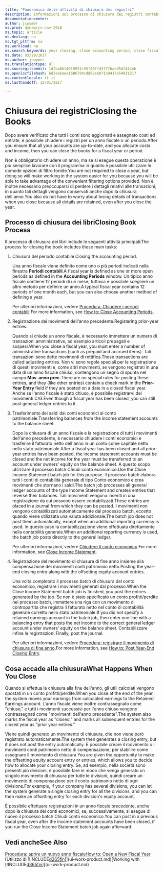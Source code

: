```yaml
---
title: "Panoramica delle attività di chiusura dei registri"
description: Informazioni sul processo di chiusura dei registri contabili per un anno fiscale o un periodo e su cosa accade dopo la chiusura di un anno.
documentationcenter: 
author: jswymer
ms.prod: dynamics-nav-2018
ms.topic: article
ms.devlang: na
ms.tgt_pltfrm: na
ms.workload: na
ms.search.keywords: year closing, close accounting period, close fiscal year, bank account detailed trial balance
ms.date: 03/29/2017
ms.author: jswymer
ms.translationtype: HT
ms.sourcegitcommit: 1dfba8b14019991c95f40ffd5f7fbaed5df414eb
ms.openlocfilehash: 6d3eebaea1686704cdd62ce071b0417e54931817
ms.contentlocale: it-it
ms.lasthandoff: 12/01/2017

---
```

# <a name="closing-the-books"></a><span data-ttu-id="ddbab-103">Chiusura dei registri</span><span class="sxs-lookup"><span data-stu-id="ddbab-103">Closing the Books</span></span>
<span data-ttu-id="ddbab-104">Dopo avere verificato che tutti i conti sono aggiornati e assegnato costi ed entrate, è possibile chiudere i registri per un anno fiscale o un periodo.</span><span class="sxs-lookup"><span data-stu-id="ddbab-104">After you ensure that all your accounts are up-to-date, and you allocate costs and income, then you can close the books for a fiscal year or period.</span></span>

<span data-ttu-id="ddbab-105">Non è obbligatorio chiudere un anno, ma se si esegue questa operazione è più semplice lavorare con il programma in quanto è possibile utilizzare le comode opzioni di filtro fornite.</span><span class="sxs-lookup"><span data-stu-id="ddbab-105">You are not required to close a year, but doing so will make working in the system easier for you because you will be able to take advantage of the convenient filtering options provided.</span></span> <span data-ttu-id="ddbab-106">Non è inoltre necessario preoccuparsi di perdere i dettagli relativi alle transazioni, in quanto tali dettagli vengono conservati anche dopo la chiusura dell'anno.</span><span class="sxs-lookup"><span data-stu-id="ddbab-106">You also do not have to worry about losing details of transactions when you close because all details are retained, even after you close the year.</span></span>

## <a name="closing-book-process"></a><span data-ttu-id="ddbab-107">Processo di chiusura dei libri</span><span class="sxs-lookup"><span data-stu-id="ddbab-107">Closing Book Process</span></span>
<span data-ttu-id="ddbab-108">Il processo di chiusura dei libri include le seguenti attività principali:</span><span class="sxs-lookup"><span data-stu-id="ddbab-108">The process for closing the book includes these main tasks:</span></span>

1. <span data-ttu-id="ddbab-109">Chiusura del periodo contabile.</span><span class="sxs-lookup"><span data-stu-id="ddbab-109">Closing the accounting period.</span></span>

    <span data-ttu-id="ddbab-110">Una anno fiscale viene definito come uno o più periodi indicati nella finestra **Periodi contabili**.</span><span class="sxs-lookup"><span data-stu-id="ddbab-110">A fiscal year is defined as one or more open periods as defined in the **Accounting Periods** window.</span></span> <span data-ttu-id="ddbab-111">Un tipico anno fiscale contiene 12 periodi di un mese, tuttavia è possibile scegliere un altro metodo per definire un anno.</span><span class="sxs-lookup"><span data-stu-id="ddbab-111">A typical fiscal year contains 12 periods of one month each, but you can also choose another method of defining a year.</span></span>

    <span data-ttu-id="ddbab-112">Per ulteriori informazioni, vedere [Procedura: Chiudere i periodi contabili](year-close-account-periods.md).</span><span class="sxs-lookup"><span data-stu-id="ddbab-112">For more information, see [How to: Close Accounting Periods](year-close-account-periods.md).</span></span>
2. <span data-ttu-id="ddbab-113">Registrazione dei movimenti dell'anno precedente.</span><span class="sxs-lookup"><span data-stu-id="ddbab-113">Registering prior-year entries.</span></span>

    <span data-ttu-id="ddbab-114">Quando si chiude un anno fiscale, è necessario immettere un numero di transazioni amministrative, ad esempio articoli prepagati e sospesi.</span><span class="sxs-lookup"><span data-stu-id="ddbab-114">When you close a fiscal year, you must enter a number of administrative transactions (such as prepaid and accrued items).</span></span> <span data-ttu-id="ddbab-115">Tali transazioni sono dette movimenti di rettifica.</span><span class="sxs-lookup"><span data-stu-id="ddbab-115">These transactions are called adjusting entries.</span></span> <span data-ttu-id="ddbab-116">Non vi sono regole speciali per la registrazione di questi movimenti e, come altri movimenti, se vengono registrati in una data di un anno fiscale chiuso, contengono un segno di spunta nel campo **Mov. anno prec.**</span><span class="sxs-lookup"><span data-stu-id="ddbab-116">There are no special rules for posting these entries, and they (like other entries) contain a check mark in the **Prior-Year Entry** field if they are posted on a date in a closed fiscal year.</span></span> <span data-ttu-id="ddbab-117">Anche se l'anno fiscale è stato chiuso, è possibile registrarvi dei movimenti C/G.</span><span class="sxs-lookup"><span data-stu-id="ddbab-117">Even though a fiscal year has been closed, you can still post general ledger entries to it.</span></span>
3. <span data-ttu-id="ddbab-118">Trasferimento dei saldi dai conti economici al conto patrimoniale.</span><span class="sxs-lookup"><span data-stu-id="ddbab-118">Transferring balances from the income statement accounts to the balance sheet.</span></span>

    <span data-ttu-id="ddbab-119">Dopo la chiusura di un anno fiscale e la registrazione di tutti i movimenti dell'anno precedente, è necessario chiudere i conti economici e trasferire il fatturato netto dell'anno in un conto come capitale netto nello stato patrimoniale.</span><span class="sxs-lookup"><span data-stu-id="ddbab-119">After a fiscal year has been closed and all prior-year entries have been posted, the income statement accounts must be closed and the net income for the year must be transferred to an account under owners' equity on the balance sheet.</span></span> <span data-ttu-id="ddbab-120">A questo scopo utilizzare il processo batch Chiudi conto economico.</span><span class="sxs-lookup"><span data-stu-id="ddbab-120">Use the Close Income Statement batch job for this purpose.</span></span> <span data-ttu-id="ddbab-121">Il processo batch elabora tutti i conti di contabilità generale di tipo Conto economico e crea movimenti che stornano i saldi.</span><span class="sxs-lookup"><span data-stu-id="ddbab-121">The batch job processes all general ledger accounts of the type Income Statement and creates entries that reverse their balances.</span></span> <span data-ttu-id="ddbab-122">Tali movimenti vengono inseriti in una registrazione da cui possono essere contabilizzati.</span><span class="sxs-lookup"><span data-stu-id="ddbab-122">These entries are placed in a journal from which they can be posted.</span></span> <span data-ttu-id="ddbab-123">I movimenti non vengono contabilizzati automaticamente dal processo batch, eccetto quando viene utilizzata una valuta addizionale.</span><span class="sxs-lookup"><span data-stu-id="ddbab-123">The batch job does not post them automatically, except when an additional reporting currency is used.</span></span> <span data-ttu-id="ddbab-124">In questo caso la contabilizzazione viene effettuata direttamente nella contabilità generale.</span><span class="sxs-lookup"><span data-stu-id="ddbab-124">When an additional reporting currency is used, the batch job posts directly to the general ledger.</span></span>

    <span data-ttu-id="ddbab-125">Per ulteriori informazioni, vedere [Chiudere il conto economico](year-close-income-statement.md).</span><span class="sxs-lookup"><span data-stu-id="ddbab-125">For more information, see [Close Income Statement](year-close-income-statement.md).</span></span>
4. <span data-ttu-id="ddbab-126">Registrazione del movimento di chiusura di fine anno insieme alla compensazione dei movimenti conti patrimonio netto.</span><span class="sxs-lookup"><span data-stu-id="ddbab-126">Posting the year-end closing entry along with the offsetting equity account entries.</span></span>

    <span data-ttu-id="ddbab-127">Una volta completato il processo batch di chiusura del conto economico, registrare i movimenti generati dal processo.</span><span class="sxs-lookup"><span data-stu-id="ddbab-127">When the Close Income Statement batch job is finished, you post the entries generated by the job.</span></span> <span data-ttu-id="ddbab-128">Se non è stato specificato un conto profitti/perdite nel processo batch, immettere una riga con un movimento di contropartita che registra il fatturato netto nel conto di contabilità generale corretto nello stato patrimoniale.</span><span class="sxs-lookup"><span data-stu-id="ddbab-128">If you did not specify a retained earnings account in the batch job, then enter one line with a balancing entry that posts the net income to the correct general ledger account under owners' equity on the balance sheet.</span></span> <span data-ttu-id="ddbab-129">Contabilizzare infine le registrazioni.</span><span class="sxs-lookup"><span data-stu-id="ddbab-129">Finally, post the journal.</span></span>

    <span data-ttu-id="ddbab-130">Per ulteriori informazioni, vedere [Procedura: registrare il movimento di chiusura di fine anno](year-how-post-year-end-close-entry.md).</span><span class="sxs-lookup"><span data-stu-id="ddbab-130">For more information, see [How to: Post Year-End Closing Entry](year-how-post-year-end-close-entry.md).</span></span>

## <a name="what-happens-when-you-close"></a><span data-ttu-id="ddbab-131">Cosa accade alla chiusura</span><span class="sxs-lookup"><span data-stu-id="ddbab-131">What Happens When You Close</span></span>
<span data-ttu-id="ddbab-132">Quando si effettua la chiusura alla fine dell'anno, gli utili calcolati vengono spostati in un conto profitti/perdite.</span><span class="sxs-lookup"><span data-stu-id="ddbab-132">When you close at the end of the year, the system moves your earnings from calculated earnings to the Retained Earnings account.</span></span> <span data-ttu-id="ddbab-133">L'anno fiscale viene inoltre contrassegnato come "chiuso," e tutti i movimenti successivi per l'anno chiuso vengono contrassegnati come "movimenti dell'anno precedente".</span><span class="sxs-lookup"><span data-stu-id="ddbab-133">The system also marks the fiscal year as "closed," and marks all subsequent entries for the closed year as "prior year entries."</span></span>

<span data-ttu-id="ddbab-134">Viene quindi generato un movimento di chiusura, che non viene però registrato automaticamente.</span><span class="sxs-lookup"><span data-stu-id="ddbab-134">The system then generates a closing entry, but it does not post the entry automatically.</span></span> <span data-ttu-id="ddbab-135">È possibile creare il movimento o i movimenti conti patrimonio netto di compensazione, per stabilire come assegnare il movimento di chiusura.</span><span class="sxs-lookup"><span data-stu-id="ddbab-135">You are given the opportunity to make the offsetting equity account entry or entries, which allows you to decide how to allocate your closing entry.</span></span> <span data-ttu-id="ddbab-136">Se, ad esempio, nella società sono presenti più divisioni, è possibile fare in modo che venga generato un singolo movimento di chiusura per tutte le divisioni, quindi creare un movimento di compensazione per il conto patrimonio netto di ogni divisione.</span><span class="sxs-lookup"><span data-stu-id="ddbab-136">For example, if your company has several divisions, you can let the system generate a single closing entry for all the divisions, and you can then make an offsetting entry for each division's equity account.</span></span>

<span data-ttu-id="ddbab-137">È possibile effettuare registrazioni in un anno fiscale precedente, anche dopo la chiusura dei conti economici, se, successivamente, si esegue di nuovo il processo batch Chiudi conto economico.</span><span class="sxs-lookup"><span data-stu-id="ddbab-137">You can post in a previous fiscal year, even after the income statement accounts have been closed, if you run the Close Income Statement batch job again afterward.</span></span>

## <a name="see-also"></a><span data-ttu-id="ddbab-138">Vedi anche</span><span class="sxs-lookup"><span data-stu-id="ddbab-138">See Also</span></span>
[<span data-ttu-id="ddbab-139">Procedura: aprire un nuovo anno fiscale</span><span class="sxs-lookup"><span data-stu-id="ddbab-139">How to: Open a New Fiscal Year</span></span>](finance-how-open-new-fiscal-year.md)  
<span data-ttu-id="ddbab-140">[Utilizzo di [!INCLUDE[d365fin](includes/d365fin_md.md)]](ui-work-product.md)</span><span class="sxs-lookup"><span data-stu-id="ddbab-140">[Working with [!INCLUDE[d365fin](includes/d365fin_md.md)]](ui-work-product.md)</span></span>

